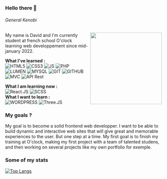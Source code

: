 ### Hello there 👋 
###### *General Kenobi*
<img align='right' src="https://media.giphy.com/media/J1j6wzyprIjN0dFZoc/giphy.gif" width="230" />

My name is David and I'm currently student at french school O'clock learning web developpement since mid-january 2022. 

**What I've learned :** </br>
![HTML5](https://img.shields.io/badge/HTML5-E34F26?style=for-the-badge&logo=html5&logoColor=white)
![CSS3](https://img.shields.io/badge/CSS3-1572B6?style=for-the-badge&logo=css3&logoColor=white)
![JS](https://img.shields.io/badge/JavaScript-323330?style=for-the-badge&logo=javascript&logoColor=F7DF1E)
![PHP](https://img.shields.io/badge/PHP-777BB4?style=for-the-badge&logo=php&logoColor=white)
![LUMEN](https://img.shields.io/badge/Lumen-E74430?style=for-the-badge&logo=lumen&logoColor=white)
![MYSQL](https://img.shields.io/badge/MySQL-00000F?style=for-the-badge&logo=mysql&logoColor=white)
![GIT](https://img.shields.io/badge/Git-F05032?style=for-the-badge&logo=git&logoColor=white)
![GITHUB](https://img.shields.io/badge/Github-181717?style=for-the-badge&logo=github&logoColor=white)
![MVC](https://img.shields.io/badge/MVC-CD1A5B?style=for-the-badge)
![API Rest](https://img.shields.io/badge/API%20REST-E0B130?style=for-the-badge)</br>

**What I am learning now :** </br>
![React.JS](https://img.shields.io/badge/REACT.JS-61DAFB?style=for-the-badge&logo=react&logoColor=black)
![SCSS](https://img.shields.io/badge/Sass-CC6699?style=for-the-badge&logo=sass&logoColor=white)</br>
**What I want to learn :** </br>
![WORDPRESS](https://img.shields.io/badge/Wordpress-21759B?style=for-the-badge&logo=wordpress&logoColor=white)
![Three.JS](https://img.shields.io/badge/THREE.JS-C2BCD6?style=for-the-badge)

### My goals ?

My goal is to become a solid frontend web developper. I want to be able to build dynamic and interactive web sites that will give great and memorable experiences to the user. But one step at a time. My first goal is to finish my training at O'clock, making my first project with a team of talented studens, and then working on several projects like my own portfolio for exemple.

### Some of my stats

[![Top Langs](https://github-readme-stats.vercel.app/api/top-langs/?username=DavidPoulain&layout=compact&theme=vision-friendly-dark)](https://github.com/anuraghazra/github-readme-stats)





<!--
**DavidPoulain/DavidPoulain** is a ✨ _special_ ✨ repository because its `README.md` (this file) appears on your GitHub profile.

Here are some ideas to get you started:

- 🔭 I’m currently working on ...
- 🌱 I’m currently learning ...
- 👯 I’m looking to collaborate on ...
- 🤔 I’m looking for help with ...
- 💬 Ask me about ...
- 📫 How to reach me: ...
- 😄 Pronouns: ...
- ⚡ Fun fact: ...
-->


